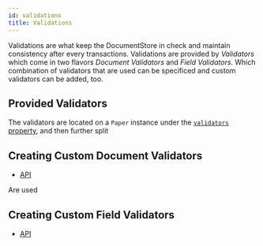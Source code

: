 ```yaml
---
id: validations
title: Validations
---
```


Validations are what keep the DocumentStore in check and maintain consistency after every transactions. Validations are provided by *Validators* which come in two flavors *Document Validators* and *Field Validators*. Which combination of validators that are used can be specificed and custom validators can be added, too.

## Provided Validators

The validators are located on a `Paper` instance under the [`validators` property](/api/paper/classes/Paper.html#validators), and then further split 

## Creating Custom Document Validators

* [API](api/paper/interfaces/types.DocumentTypeValidator.html)

Are used 

## Creating Custom Field Validators

* [API](/api/paper/interfaces/types.FieldValidator.html)


